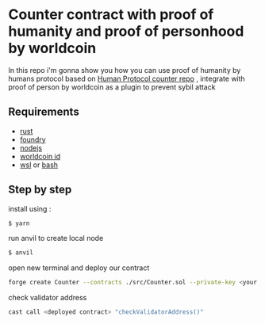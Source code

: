 # Counter contract with proof of humanity and proof of personhood by worldcoin

In this repo i'm gonna show you how you can use proof of humanity by humans protocol based on [Human Protocol counter repo](https://github.com/Human-Protocol/poh-counter-example) , integrate with proof of person by worldcoin as a plugin to prevent sybil attack

## Requirements

- [rust](https://sterlingcobb.medium.com/installing-rustup-on-macosx-and-fish-shell-a6102353ee18)
- [foundry](https://getfoundry.sh/)
- [nodejs](https://nodejs.org/en/)
- [worldcoin id](https://developer.worldcoin.org/)
- [wsl](https://learn.microsoft.com/en-us/windows/wsl/install) or [bash](https://en.wikipedia.org/wiki/Bash_(Unix_shell))

## Step by step

install using :

```bash
$ yarn
```

run anvil to create local node

```bash
$ anvil
```

open new terminal and deploy our contract

```bash
forge create Counter --contracts ./src/Counter.sol --private-key <your private key>
```

check validator address

```bash
cast call <deployed contract> "checkValidatorAddress()"
```


